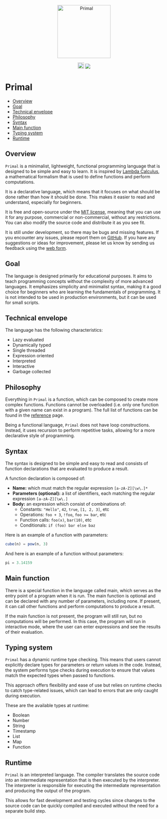 <p align="center">
  <a href="https://primal-lang.org"><img src="https://primal-lang.org/img/rounded.png" alt="Primal" height="170"></a>

<p align="center">
<a href="https://github.com/primal-lang/sdk/blob/main/LICENSE.md" target="_blank"><img height=20 src="https://img.shields.io/badge/license-MIT-green.svg" /></a>
<a href="https://github.com/primal-lang/sdk/releases/tag/v0.3.0"><img src="https://img.shields.io/badge/Latest-0.3.0-blue" /></a>
</p>

# Primal

- [Overview](#overview)
- [Goal](#goal)
- [Technical envelope](#technical-envelope)
- [Philosophy](#philosophy)
- [Syntax](#syntax)
- [Main function](#main-function)
- [Typing system](#typing-system)
- [Runtime](#runtime)

## Overview

`Primal` is a minimalist, lightweight, functional programming language that is designed to be simple and easy to learn. It is inspired by [Lambda Calculus](https://en.wikipedia.org/wiki/Lambda_calculus), a mathematical formalism that is used to define functions and perform computations.

It is a declarative language, which means that it focuses on what should be done rather than how it should be done. This makes it easier to read and understand, especially for beginners.

It is free and open-source under the [MIT license](https://en.wikipedia.org/wiki/MIT_License), meaning that you can use it for any purpose, commercial or non-commercial, without any restrictions. You can also modify the source code and distribute it as you see fit.

It is still under development, so there may be bugs and missing features. If you encounter any issues, please report them on [GitHub](https://github.com/primal-lang/sdk/issues/new). If you have any suggestions or ideas for improvement, please let us know by sending us feedback using the [web form](https://primal-lang.org/feedback).

## Goal

The language is designed primarily for educational purposes. It aims to teach programming concepts without the complexity of more advanced languages. It emphasizes simplicity and minimalist syntax, making it a good choice for beginners who are learning the fundamentals of programming. It is not intended to be used in production environments, but it can be used for small scripts.

## Technical envelope

The language has the following characteristics:

* Lazy evaluated
* Dynamically typed
* Single threaded
* Expression oriented
* Interpreted
* Interactive
* Garbage collected

## Philosophy

Everything in `Primal` is a function, which can be composed to create more complex functions. Functions cannot be overloaded (i.e. only one function with a given name can exist in a program). The full list of functions can be found in the  [reference](https://primal-lang.org/reference) page.

Being a functional language, `Primal` does not have loop constructions. Instead, it uses recursion to perform repetitive tasks, allowing for a more declarative style of programming.

## Syntax

The syntax is designed to be simple and easy to read and consists of function declarations that are evaluated to produce a result.

A function declaration is composed of:

* **Name:** which must match the regular expression `[a-zA-Z][\w\.]*`
* **Parameters (optional):** a list of identifiers, each matching the regular expression `[a-zA-Z][\w\.]`
* **Body:** an expression which consist of combinations of:
    - Constants: `"Hello"`, `42`, `true`, `[1, 2, 3]`, etc
    - Operations: `foo + 3`, `!foo`, `foo >= bar`, etc
    - Function calls: `foo(x)`, `bar(10)`, etc
    - Conditionals: `if (foo) bar else baz`

Here is an example of a function with parameters:

```javascript
cube(n) = pow(n, 3)
```

And here is an example of a function without parameters:

```javascript
pi = 3.14159
```

## Main function

There is a special function in the language called main, which serves as the entry point of a program when it is run. The main function is optional and can be declared with any number of parameters, including none. If present, it can call other functions and perform computations to produce a result.

If the main function is not present, the program will still run, but no computations will be performed. In this case, the program will run in interactive mode, where the user can enter expressions and see the results of their evaluation.

## Typing system

`Primal` has a dynamic runtime type checking. This means that users cannot explicitly declare types for parameters or return values in the code. Instead, the system performs type checks during execution to ensure that values match the expected types when passed to functions.

This approach offers flexibility and ease of use but relies on runtime checks to catch type-related issues, which can lead to errors that are only caught during execution.

These are the available types at runtime:
* Boolean
* Number
* String
* Timestamp
* List
* Map
* Function

## Runtime

`Primal` is an interpreted language. The compiler translates the source code into an intermediate representation that is then executed by the interpreter. The interpreter is responsible for executing the intermediate representation and producing the output of the program.

This allows for fast development and testing cycles since changes to the source code can be quickly compiled and executed without the need for a separate build step.